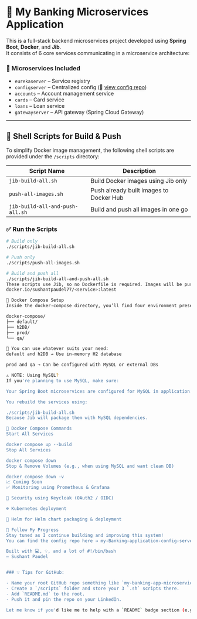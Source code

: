# 🏦 My Banking Microservices Application

This is a full-stack backend microservices project developed using **Spring Boot**, **Docker**, and **Jib**.  
It consists of 6 core services communicating in a microservice architecture:

### 🔧 Microservices Included

- `eurekaserver` – Service registry
- `configserver` – Centralized config (🔗 [view config repo](https://github.com/sushantpaudel77/my-Banking-application-config-server))
- `accounts` – Account management service
- `cards` – Card service
- `loans` – Loan service
- `gatewayserver` – API gateway (Spring Cloud Gateway)

---

## 🚀 Shell Scripts for Build & Push

To simplify Docker image management, the following shell scripts are provided under the `/scripts` directory:

| Script Name                      | Description                                 |
|----------------------------------|---------------------------------------------|
| `jib-build-all.sh`              | Build Docker images using Jib only          |
| `push-all-images.sh`            | Push already built images to Docker Hub     |
| `jib-build-all-and-push-all.sh` | Build and push all images in one go         |

### ✅ Run the Scripts

```bash
# Build only
./scripts/jib-build-all.sh

# Push only
./scripts/push-all-images.sh

# Build and push all
./scripts/jib-build-all-and-push-all.sh
These scripts use Jib, so no Dockerfile is required. Images will be pushed to Docker Hub under:
docker.io/sushantpaudel77/<service>:latest

🐳 Docker Compose Setup
Inside the docker-compose directory, you’ll find four environment presets:

docker-compose/
├── default/
├── h2DB/
├── prod/
└── qa/

🧩 You can use whatever suits your need:
default and h2DB → Use in-memory H2 database

prod and qa → Can be configured with MySQL or external DBs

⚠️ NOTE: Using MySQL?
If you're planning to use MySQL, make sure:

Your Spring Boot microservices are configured for MySQL in application.yml

You rebuild the services using:

./scripts/jib-build-all.sh
Because Jib will package them with MySQL dependencies.

🐳 Docker Compose Commands
Start All Services

docker compose up --build
Stop All Services

docker compose down
Stop & Remove Volumes (e.g., when using MySQL and want clean DB)

docker compose down -v
📈 Coming Soon
✅ Monitoring using Prometheus & Grafana

🔐 Security using Keycloak (OAuth2 / OIDC)

☸️ Kubernetes deployment

🎯 Helm for Helm chart packaging & deployment

🙌 Follow My Progress
Stay tuned as I continue building and improving this system!
You can find the config repo here → my-Banking-application-config-server

Built with 💻, 💡, and a lot of #!/bin/bash
— Sushant Paudel


### 💡 Tips for GitHub:

- Name your root GitHub repo something like `my-banking-app-microservices`.
- Create a `/scripts` folder and store your 3 `.sh` scripts there.
- Add `README.md` to the root.
- Push it and pin the repo on your LinkedIn.

Let me know if you'd like me to help with a `README` badge section (e.g., Docker Hub, GitHub Actions) or visuals (architecture diagram or terminal screenshot)!

